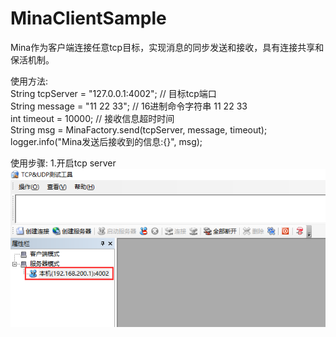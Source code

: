 # MinaClientSample
Mina作为客户端连接任意tcp目标，实现消息的同步发送和接收，具有连接共享和保活机制。  
  
使用方法:  
        String tcpServer = "127.0.0.1:4002"; // 目标tcp端口  
        String message = "11 22 33"; // 16进制命令字符串 11 22 33  
        int timeout = 10000; // 接收信息超时时间  
        String msg = MinaFactory.send(tcpServer, message, timeout);  
        logger.info("Mina发送后接收到的信息:{}", msg);  
        
使用步骤:
1.开启tcp server
![图1](https://github.com/kickTec/MinaClientSample/blob/master/readmePicture/1.%E5%BC%80%E5%90%AFtcp%E7%AB%AF%E5%8F%A3.png)
